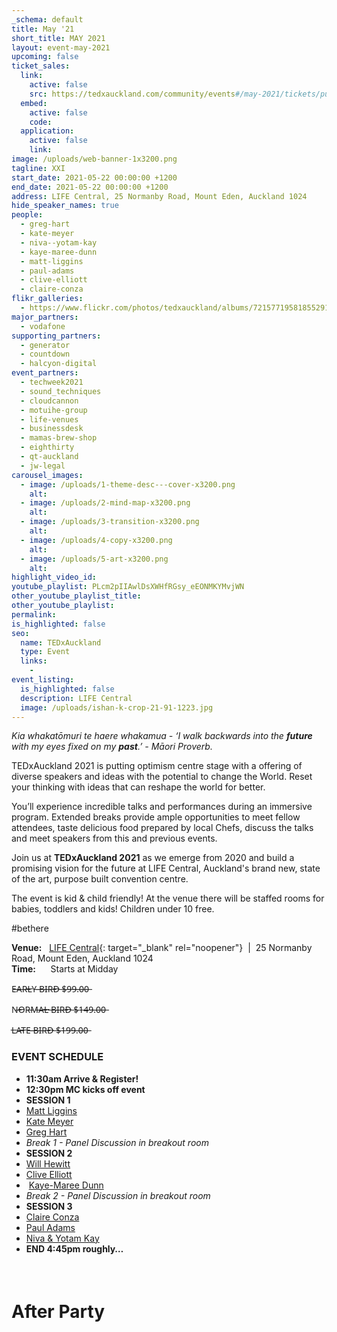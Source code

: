 ```yaml
---
_schema: default
title: May '21
short_title: MAY 2021
layout: event-may-2021
upcoming: false
ticket_sales:
  link:
    active: false
    src: https://tedxauckland.com/community/events#/may-2021/tickets/purchase
  embed:
    active: false
    code:
  application:
    active: false
    link:
image: /uploads/web-banner-1x3200.png
tagline: XXI
start_date: 2021-05-22 00:00:00 +1200
end_date: 2021-05-22 00:00:00 +1200
address: LIFE Central, 25 Normanby Road, Mount Eden, Auckland 1024
hide_speaker_names: true
people:
  - greg-hart
  - kate-meyer
  - niva--yotam-kay
  - kaye-maree-dunn
  - matt-liggins
  - paul-adams
  - clive-elliott
  - claire-conza
flikr_galleries:
  - https://www.flickr.com/photos/tedxauckland/albums/72157719581855291
major_partners:
  - vodafone
supporting_partners:
  - generator
  - countdown
  - halcyon-digital
event_partners:
  - techweek2021
  - sound_techniques
  - cloudcannon
  - motuihe-group
  - life-venues
  - businessdesk
  - mamas-brew-shop
  - eighthirty
  - qt-auckland
  - jw-legal
carousel_images:
  - image: /uploads/1-theme-desc---cover-x3200.png
    alt:
  - image: /uploads/2-mind-map-x3200.png
    alt:
  - image: /uploads/3-transition-x3200.png
    alt:
  - image: /uploads/4-copy-x3200.png
    alt:
  - image: /uploads/5-art-x3200.png
    alt:
highlight_video_id:
youtube_playlist: PLcm2pIIAwlDsXWHfRGsy_eEONMKYMvjWN
other_youtube_playlist_title:
other_youtube_playlist:
permalink:
is_highlighted: false
seo:
  name: TEDxAuckland
  type: Event
  links:
    -
event_listing:
  is_highlighted: false
  description: LIFE Central
  image: /uploads/ishan-k-crop-21-91-1223.jpg
---
```

*Kia whakatōmuri te haere whakamua - ‘I walk backwards into the **future** with my eyes fixed on my **past**.’ - Māori Proverb.*

TEDxAuckland 2021 is putting optimism centre stage with a offering of diverse speakers and ideas with the potential to change the World. Reset your thinking with ideas that can reshape the world for better.

You’ll experience incredible talks and performances during an immersive program. Extended breaks provide ample opportunities to meet fellow attendees, taste delicious food prepared by local Chefs, discuss the talks and meet speakers from this and previous events.

Join us at **TEDxAuckland 2021** as we emerge from 2020 and build a promising vision for the future at LIFE Central, Auckland's brand new, state of the art, purpose built convention centre.

The event is kid & child friendly\! At the venue there will be staffed rooms for babies, toddlers and kids\! Children under 10 free.

\#bethere

**Venue:**&nbsp; &nbsp;[LIFE Central](https://lifenz.org/life-central/){: target="_blank" rel="noopener"}&nbsp; \| &nbsp;25 Normanby Road, Mount Eden, Auckland 1024<br>**Time:**&nbsp; &nbsp; &nbsp; Starts at Midday

E̶A̶R̶L̶Y̶ ̶B̶I̶R̶D̶ ̶$̶9̶9̶.̶0̶0̶

N̶O̶R̶M̶A̶L̶ ̶B̶I̶R̶D̶ ̶$̶1̶4̶9̶.̶0̶0̶

L̶A̶T̶E̶ ̶B̶I̶R̶D̶ ̶$̶1̶9̶9̶.̶0̶0̶

### EVENT SCHEDULE

* **11:30am Arrive & Register\!**
* **12:30pm MC kicks off event**
* **SESSION 1**
* [Matt Liggins](https://tedxauckland.com/people/matt-liggins/)
* [Kate Meyer](https://tedxauckland.com/people/kate-meyer/)
* [Greg Hart](https://tedxauckland.com/people/greg-hart/)
* *Break 1 - Panel Discussion in breakout room*
* **SESSION 2**
* [Will Hewitt](https://tedxauckland.com/people/will-hewitt/)
* [Clive Elliott](https://tedxauckland.com/people/clive-elliott/)
* &nbsp;[Kaye-Maree Dunn](https://tedxauckland.com/people/kaye-maree-dunn/)
* *Break 2 - Panel Discussion in breakout room*
* **SESSION 3**
* [Claire Conza](https://tedxauckland.com/people/claire-conza/)
* [Paul Adams](https://tedxauckland.com/people/paul-adams/)
* [Niva & Yotam Kay](https://tedxauckland.com/people/niva--yotam-kay/)
* **END 4:45pm roughly…**

##### &nbsp;

# After Party

&nbsp;

&nbsp;